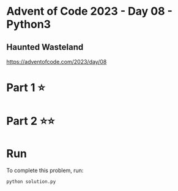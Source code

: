# Advent of Code 2023 - Day 08 - Python3
## Haunted Wasteland
https://adventofcode.com/2023/day/08
# Part 1 ⭐️
# Part 2 ⭐️⭐️
# Run
To complete this problem, run:
```
python solution.py
```
